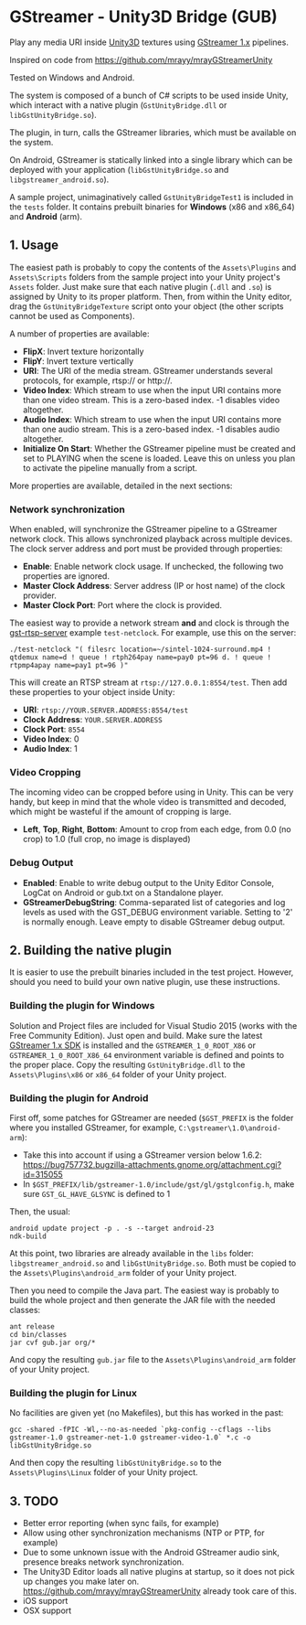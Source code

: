 # GStreamer - Unity3D Bridge (GUB)

Play any media URI inside [Unity3D](http://www.unity3d.com) textures using [GStreamer 1.x](http://gstreamer.freedesktop.org) pipelines.

Inspired on code from https://github.com/mrayy/mrayGStreamerUnity

Tested on Windows and Android.

The system is composed of a bunch of C# scripts to be used inside Unity, which interact with a native plugin (`GstUnityBridge.dll` or `libGstUnityBridge.so`).

The plugin, in turn, calls the GStreamer libraries, which must be available on the system.

On Android, GStreamer is statically linked into a single library which can be deployed with your application (`libGstUnityBridge.so` and `libgstreamer_android.so`).

A sample project, unimaginatively called `GstUnityBridgeTest1` is included in the `tests` folder.
It contains prebuilt binaries for **Windows** (x86 and x86_64) and **Android** (arm).

## 1. Usage

The easiest path is probably to copy the contents of the `Assets\Plugins` and `Assets\Scripts` folders from the sample project
into your Unity project's `Assets` folder. Just make sure that each native plugin (`.dll` and `.so`) is assigned by Unity to its proper platform.
Then, from within the Unity editor, drag the `GstUnityBridgeTexture` script onto your object (the other scripts cannot be used as Components).

A number of properties are available:

  - **FlipX**: Invert texture horizontally
  - **FlipY**: Invert texture vertically
  - **URI**: The URI of the media stream. GStreamer understands several protocols, for example, rtsp:// or http://.
  - **Video Index**: Which stream to use when the input URI contains more than one video stream. This is a zero-based index. -1 disables video altogether.
  - **Audio Index**: Which stream to use when the input URI contains more than one audio stream. This is a zero-based index. -1 disables audio altogether.
  - **Initialize On Start**: Whether the GStreamer pipeline must be created and set to PLAYING when the scene is loaded. Leave this on unless you plan to activate the pipeline manually from a script.

More properties are available, detailed in the next sections:

### Network synchronization

When enabled, will synchronize the GStreamer pipeline to a GStreamer network clock.
This allows synchronized playback across multiple devices. The clock server address and port must be provided through properties:

  - **Enable**: Enable network clock usage. If unchecked, the following two properties are ignored.
  - **Master Clock Address**: Server address (IP or host name) of the clock provider.
  - **Master Clock Port**: Port where the clock is provided.

The easiest way to provide a network stream **and** and clock is through the [gst-rtsp-server](http://cgit.freedesktop.org/gstreamer/gst-rtsp-server/) example `test-netclock`.
For example, use this on the server:

```
./test-netclock "( filesrc location=~/sintel-1024-surround.mp4 ! qtdemux name=d ! queue ! rtph264pay name=pay0 pt=96 d. ! queue ! rtpmp4apay name=pay1 pt=96 )"
```

This will create an RTSP stream at `rtsp://127.0.0.1:8554/test`. Then add these properties to your object inside Unity:

  - **URI**: `rtsp://YOUR.SERVER.ADDRESS:8554/test`
  - **Clock Address**: `YOUR.SERVER.ADDRESS`
  - **Clock Port**: `8554`
  - **Video Index**: 0
  - **Audio Index**: 1

### Video Cropping

The incoming video can be cropped before using in Unity.
This can be very handy, but keep in mind that the whole video is transmitted and decoded, which might be wasteful if the amount of cropping is large.

  - **Left**, **Top**, **Right**, **Bottom**: Amount to crop from each edge, from 0.0 (no crop) to 1.0 (full crop, no image is displayed)

### Debug Output

  - **Enabled**: Enable to write debug output to the Unity Editor Console, LogCat on Android or gub.txt on a Standalone player.
  - **GStreamerDebugString**: Comma-separated list of categories and log levels as used with the GST_DEBUG environment variable. Setting to '2' is normally enough. Leave empty to disable GStreamer debug output.

## 2. Building the native plugin
It is easier to use the prebuilt binaries included in the test project. However, should you need to build your own native plugin, use these instructions.

### Building the plugin for Windows
Solution and Project files are included for Visual Studio 2015 (works with the Free Community Edition). Just open and build.
Make sure the latest [GStreamer 1.x SDK](http://gstreamer.freedesktop.org/data/pkg/windows/) is installed and the
`GSTREAMER_1_0_ROOT_X86` or `GSTREAMER_1_0_ROOT_X86_64` environment variable is defined and points to the proper place.
Copy the resulting `GstUnityBridge.dll` to the `Assets\Plugins\x86` or `x86_64` folder of your Unity project.

### Building the plugin for Android
First off, some patches for GStreamer are needed (`$GST_PREFIX` is the folder where you installed GStreamer, for example, `C:\gstreamer\1.0\android-arm`):

- Take this into account if using a GStreamer version below 1.6.2: https://bug757732.bugzilla-attachments.gnome.org/attachment.cgi?id=315055
- In `$GST_PREFIX/lib/gstreamer-1.0/include/gst/gl/gstglconfig.h`, make sure `GST_GL_HAVE_GLSYNC` is defined to 1

Then, the usual:

```
android update project -p . -s --target android-23
ndk-build
```

At this point, two libraries are already available in the `libs` folder: `libgstreamer_android.so` and `libGstUnityBridge.so`.
Both must be copied to the `Assets\Plugins\android_arm` folder of your Unity project.

Then you need to compile the Java part. The easiest way is probably to build the whole project and then generate the JAR file with the needed classes:

```
ant release
cd bin/classes
jar cvf gub.jar org/*
```

And copy the resulting `gub.jar` file to the `Assets\Plugins\android_arm` folder of your Unity project.

### Building the plugin for Linux
No facilities are given yet (no Makefiles), but this has worked in the past:

```
gcc -shared -fPIC -Wl,--no-as-needed `pkg-config --cflags --libs gstreamer-1.0 gstreamer-net-1.0 gstreamer-video-1.0` *.c -o libGstUnityBridge.so
```

And then copy the resulting `libGstUnityBridge.so` to the `Assets\Plugins\Linux` folder of your Unity project.

## 3. TODO

- Better error reporting (when sync fails, for example)
- Allow using other synchronization mechanisms (NTP or PTP, for example)
- Due to some unknown issue with the Android GStreamer audio sink, presence breaks network synchronization.
- The Unity3D Editor loads all native plugins at startup, so it does not pick up changes you make later on. https://github.com/mrayy/mrayGStreamerUnity already took care of this.
- iOS support
- OSX support